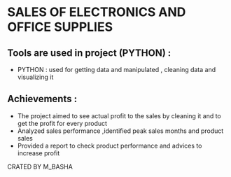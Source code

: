 <H1>SALES OF ELECTRONICS AND OFFICE SUPPLIES</H1>
<H2>Tools are used in project (PYTHON) :</H2>
<UL>
  <LI>PYTHON : used for getting data and manipulated , cleaning data and visualizing it  </LI>
</UL>
<H2>Achievements :</H2>
<UL>
<LI>The project aimed to see actual profit to the sales by cleaning it and to get the profit for every product</LI>
<LI>Analyzed sales performance ,identified peak sales months and product sales </LI>
<LI>Provided a report to check product performance and advices to increase profit</LI>
</UL>
<FOOTER> CRATED BY M_BASHA </FOOTER>
